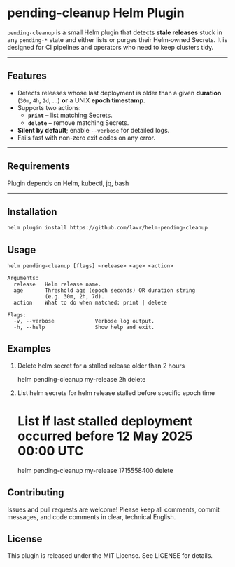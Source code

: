 # pending-cleanup Helm Plugin

`pending-cleanup` is a small Helm plugin that detects **stale releases** stuck
in any `pending-*` state and either lists or purges their Helm‐owned Secrets.
It is designed for CI pipelines and operators who need to keep clusters tidy.

---

## Features

* Detects releases whose last deployment is older than a given **duration**  
  (`30m`, `4h`, `2d`, …) **or** a UNIX **epoch timestamp**.
* Supports two actions:  
  * **`print`** – list matching Secrets.  
  * **`delete`** – remove matching Secrets.
* **Silent by default**; enable `--verbose` for detailed logs.
* Fails fast with non-zero exit codes on any error.

---

## Requirements

Plugin depends on Helm, kubectl, jq, bash

---

## Installation

```bash
helm plugin install https://github.com/lavr/helm-pending-cleanup
```

## Usage
```
helm pending-cleanup [flags] <release> <age> <action>

Arguments:
  release   Helm release name.
  age       Threshold age (epoch seconds) OR duration string
            (e.g. 30m, 2h, 7d).
  action    What to do when matched: print | delete

Flags:
  -v, --verbose             Verbose log output.
  -h, --help                Show help and exit.
```



## Examples

1. Delete helm secret for a stalled release older than 2 hours

    helm pending-cleanup my-release 2h delete

2. List helm secrets for helm release stalled before specific epoch time

    # List if last stalled deployment occurred before 12 May 2025 00:00 UTC
    helm pending-cleanup my-release 1715558400 delete


## Contributing

Issues and pull requests are welcome! Please keep all comments, commit messages, and code comments in clear,
technical English.

## License

This plugin is released under the MIT License. See LICENSE for details.
